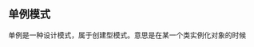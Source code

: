 ## 单例模式
  单例是一种设计模式，属于创建型模式。意思是在某一个类实例化对象的时候
<!--stackedit_data:
eyJoaXN0b3J5IjpbMTI3OTc0MzIwNyw3MzA5OTgxMTZdfQ==
-->